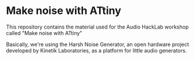 # Make noise with ATtiny

This repository contains the material used for 
the Audio HackLab workshop called
"Make noise with ATtiny"

Basically, we're using the Harsh Noise Generator, an open hardware project
developed by Kinetik Laboratories, as a platform for little audio generators.

